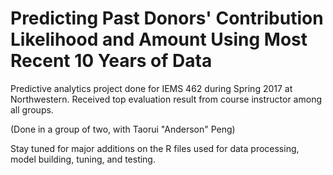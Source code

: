 # Predicting Past Donors' Contribution Likelihood and Amount Using Most Recent 10 Years of Data 
Predictive analytics project done for IEMS 462 during Spring 2017 at Northwestern. Received top evaluation result from course instructor among all groups.

(Done in a group of two, with Taorui "Anderson" Peng)

Stay tuned for major additions on the R files used for data processing, model building, tuning, and testing.
